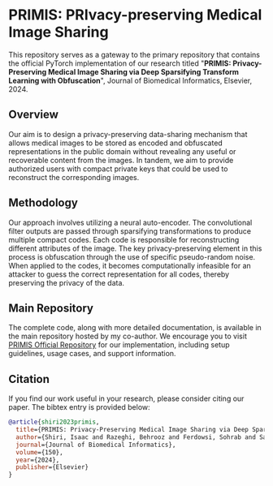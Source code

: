 # PRIMIS: PRIvacy-preserving Medical Image Sharing 

This repository serves as a gateway to the primary repository that contains the official PyTorch implementation of our research titled "**PRIMIS: Privacy-Preserving Medical Image Sharing via Deep Sparsifying Transform Learning with Obfuscation**", Journal of Biomedical Informatics, Elsevier, 2024.

## Overview

Our aim is to design a privacy-preserving data-sharing mechanism that allows medical images to be stored as encoded and obfuscated representations in the public domain without revealing any useful or recoverable content from the images. In tandem, we aim to provide authorized users with compact private keys that could be used to reconstruct the corresponding images. 

## Methodology

Our approach involves utilizing a neural auto-encoder. The convolutional filter outputs are passed through sparsifying transformations to produce multiple compact codes. Each code is responsible for reconstructing different attributes of the image. The key privacy-preserving element in this process is obfuscation through the use of specific pseudo-random noise. When applied to the codes, it becomes computationally infeasible for an attacker to guess the correct representation for all codes, thereby preserving the privacy of the data. 

## Main Repository

The complete code, along with more detailed documentation, is available in the main repository hosted by my co-author. We encourage you to visit [PRIMIS Official Repository](https://github.com/sssohrab/PRIMIS) for our implementation, including setup guidelines, usage cases, and support information.


## Citation

If you find our work useful in your research, please consider citing our paper. The bibtex entry is provided below:

```bibtex
@article{shiri2023primis,
  title={PRIMIS: Privacy-Preserving Medical Image Sharing via Deep Sparsifying Transform Learning with Obfuscation},
  author={Shiri, Isaac and Razeghi, Behrooz and Ferdowsi, Sohrab and Salimi, Yazdan and G{\"u}nd{\"u}z, Deniz and Teodoro, Douglas and oloshynovskiy, Slava and Zaidi, Habib},
  journal={Journal of Biomedical Informatics},
  volume={150},
  year={2024},
  publisher={Elsevier}
}
